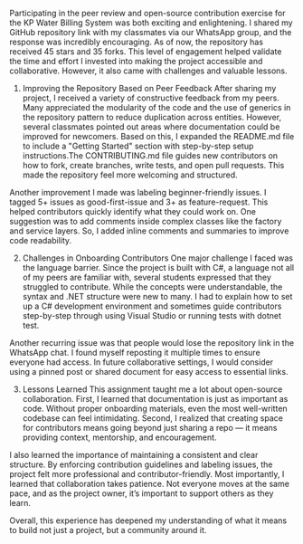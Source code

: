 Participating in the peer review and open-source contribution exercise for the KP Water Billing System was both exciting and enlightening. I shared my GitHub repository link with my classmates via our WhatsApp group, and the response was incredibly encouraging. As of now, the repository has received 45 stars and 35 forks. This level of engagement helped validate the time and effort I invested into making the project accessible and collaborative. However, it also came with challenges and valuable lessons.

1. Improving the Repository Based on Peer Feedback
After sharing my project, I received a variety of constructive feedback from my peers. Many appreciated the modularity of the code and the use of generics in the repository pattern to reduce duplication across entities. However, several classmates pointed out areas where documentation could be improved for newcomers. Based on this, I expanded the README.md file to include a "Getting Started" section with step-by-step setup instructions.The CONTRIBUTING.md file guides new contributors on how to fork, create branches, write tests, and open pull requests. This made the repository feel more welcoming and structured.

Another improvement I made was labeling beginner-friendly issues. I tagged 5+ issues as good-first-issue and 3+ as feature-request. This helped contributors quickly identify what they could work on. One suggestion was to add comments inside complex classes like the factory and service layers. So, I added inline comments and summaries to improve code readability.

2. Challenges in Onboarding Contributors
One major challenge I faced was the language barrier. Since the project is built with C#, a language not all of my peers are familiar with, several students expressed that they struggled to contribute. While the concepts were understandable, the syntax and .NET structure were new to many. I had to explain how to set up a C# development environment and sometimes guide contributors step-by-step through using Visual Studio or running tests with dotnet test.

Another recurring issue was that people would lose the repository link in the WhatsApp chat. I found myself reposting it multiple times to ensure everyone had access. In future collaborative settings, I would consider using a pinned post or shared document for easy access to essential links.

3. Lessons Learned
This assignment taught me a lot about open-source collaboration. First, I learned that documentation is just as important as code. Without proper onboarding materials, even the most well-written codebase can feel intimidating. Second, I realized that creating space for contributors means going beyond just sharing a repo — it means providing context, mentorship, and encouragement.

I also learned the importance of maintaining a consistent and clear structure. By enforcing contribution guidelines and labeling issues, the project felt more professional and contributor-friendly. Most importantly, I learned that collaboration takes patience. Not everyone moves at the same pace, and as the project owner, it’s important to support others as they learn.

Overall, this experience has deepened my understanding of what it means to build not just a project, but a community around it.

